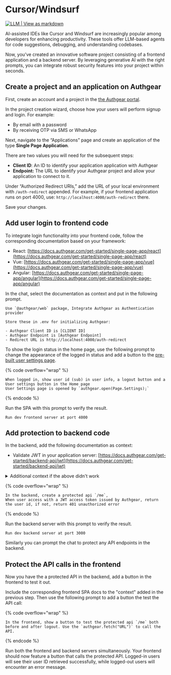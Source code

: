 # Cursor/Windsurf

[![LLM | View as markdown](https://img.shields.io/badge/LLM-View%20as%20markdown-blue)](https://r.jina.ai/https://docs.authgear.com/get-started/ai-coding-tools/cursor-windsurf)

AI-assisted IDEs like Cursor and Windsurf are increasingly popular among developers for enhancing productivity. These tools offer LLM-based agents for code suggestions, debugging, and understanding codebases.

Now, you’ve created an innovative software project consisting of a frontend application and a backend server. By leveraging generative AI with the right prompts, you can integrate robust security features into your project within seconds.

## Create a project and an application on Authgear

First, create an account and a project in the [the Authgear portal](https://portal.authgear.com/).

In the project creation wizard, choose how your users will perform signup and login. For example:

* By email with a password
* By receiving OTP via SMS or WhatsApp

Next, navigate to the “Applications” page and create an application of the type **Single Page Application**.

There are two values you will need for the subsequent steps:

* **Client ID**: An ID to identify your application application with Authgear
* **Endpoint:** The URL to identify your Authgear project and allow your application to connect to it.

Under “Authorized Redirect URIs,” add the URL of your local environment with `/auth-redirect` appended. For example, if your frontend application runs on port 4000, use: `http://localhost:4000/auth-redirect` there.

Save your changes.

## Add user login to frontend code

To integrate login functionality into your frontend code, follow the corresponding documentation based on your framework:

* React: [https://docs.authgear.com/get-started/single-page-app/react](https://docs.authgear.com/get-started/single-page-app/react)
* Vue: [https://docs.authgear.com/get-started/single-page-app/vue](https://docs.authgear.com/get-started/single-page-app/vue)
* Angular: [https://docs.authgear.com/get-started/single-page-app/angular](https://docs.authgear.com/get-started/single-page-app/angular)

In the chat, select the documentation as context and put in the following prompt.

```
Use `@authgear/web` package, Integrate Authgear as Authentication provider

Store these in .env for initializing Authgear:

- Authgear Client ID is [CLIENT ID]
- Authgear Endpoint is [Authgear Endpoint]
- Redirect URL is http://localhost:4000/auth-redirect
```

To show the login status in the home page, use the following prompt to change the appearance of the logged in status and add a button to the [pre-built user settings page](../../customization/ui-customization/built-in-ui/auth-ui.md).

{% code overflow="wrap" %}
```
When logged in, show user id (sub) in user info, a logout button and a User settings button in the Home page
User Settings page is opened by `authgear.open(Page.Settings);`
```
{% endcode %}

Run the SPA with this prompt to verify the result.

```
Run dev frontend server at port 4000
```

## Add protection to backend code

In the backend, add the following documentation as context:

* Validate JWT in your application server: [https://docs.authgear.com/get-started/backend-api/jwt](https://docs.authgear.com/get-started/backend-api/jwt)

<details>

<summary>Additional context if the above didn't work</summary>

If the IDE failed to fetch the information from the documentation link, paste in the following as context.

**Note**: The prompt is designed for Express JS (Node JS) backend. For other backend technologies, copy and paste the corresponding code blocks from [jwt.md](../backend-api/jwt.md "mention") for the best result.

<pre data-overflow="wrap"><code><strong># Use JWKS to verify the JWT
</strong>
**Find the JWKS Endpoint**

Use the following method to get the JWKS URI (you'll need to URI to extract the public signing key from a JWT).

```
const appUrl = ""; //place your authgear app endpoint here
const getJwksUri = async (appUrl) => {
    const config_endpoint = appUrl + "/.well-known/openid-configuration";
    const data = await axios.get(config_endpoint);
    return data.data.jwks_uri;
}
```

**Extract JWT from Request Header**

Use the following code to extract only the token part from a `Bearer [token]` authorization header in your Express app:

```
const express = require("express");
const axios = require("axios");
const node_jwt = require('jsonwebtoken');
const jwksClient = require('jwks-rsa');

const app = express();
const port = 3002;
app.get('/', async (req, res) => {

    const requestHeader = req.headers;
    if (requestHeader.authorization == undefined) {
        res.send("Invalid header");
        return;
    }
    const authorizationHeader = requestHeader.authorization.split(" ");
    const access_token = authorizationHeader[1];

}
```

**Decode Access Token**

Next, decode the access token so that you can extract the JWT `kid` from the result. You'll need this `kid to get the public signing key. Use the following code to decode the JWT:

```
const decoded_access_token = node_jwt.decode(access_token, {complete: true});
```

**Get JWT Signing Keys and Verify the JWT**

Use the following code to extract the JWT public keys then verify the JWT using the keys:

```
const jwks_uri = await getJwksUri(appUrl);
    const client = jwksClient({
        strictSsl: true,
        jwksUri: jwks_uri
    });
    const signing_key = await client.getSigningKey(decoded_access_token.header.kid);

    try {
        const verify = node_jwt.verify(access_token, signing_key.publicKey, { algorithms: ['RS256'] });
        res.send(JSON.stringify(verify))
    }
    catch(error) {
        res.send(error);
    }
```
</code></pre>

</details>

{% code overflow="wrap" %}
```
In the backend, create a protected api `/me`,
When user access with a JWT access token issued by Authgear, return the user id, if not, return 401 unauthorized error
```
{% endcode %}

Run the backend server with this prompt to verify the result.

```
Run dev backend server at port 3000
```

Similarly you can prompt the chat to protect any API endpoints in the backend.

## Protect the API calls in the frontend

Now you have the a protected API in the backend, add a button in the frontend to test it out.

Include the corresponding frontend SPA docs to the "context" added in the previous step. Then use the following prompt to add a button the test the API call:

{% code overflow="wrap" %}
```
In the frontend, show a button to test the protected api `/me` both before and after logout. Use the `authgear.fetch("URL")` to call the API.
```
{% endcode %}

Run both the frontend and backend servers simultaneously. Your frontend should now feature a button that calls the protected API. Logged-in users will see their user ID retrieved successfully, while logged-out users will encounter an error message.
